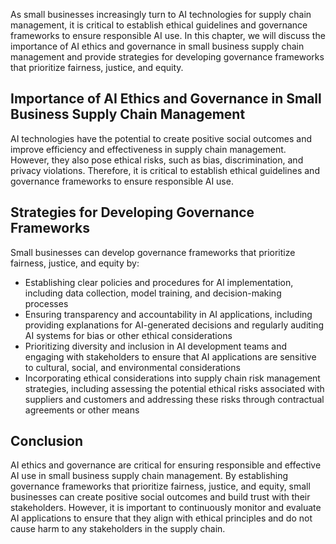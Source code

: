 

As small businesses increasingly turn to AI technologies for supply chain management, it is critical to establish ethical guidelines and governance frameworks to ensure responsible AI use. In this chapter, we will discuss the importance of AI ethics and governance in small business supply chain management and provide strategies for developing governance frameworks that prioritize fairness, justice, and equity.

Importance of AI Ethics and Governance in Small Business Supply Chain Management
--------------------------------------------------------------------------------

AI technologies have the potential to create positive social outcomes and improve efficiency and effectiveness in supply chain management. However, they also pose ethical risks, such as bias, discrimination, and privacy violations. Therefore, it is critical to establish ethical guidelines and governance frameworks to ensure responsible AI use.

Strategies for Developing Governance Frameworks
-----------------------------------------------

Small businesses can develop governance frameworks that prioritize fairness, justice, and equity by:

* Establishing clear policies and procedures for AI implementation, including data collection, model training, and decision-making processes
* Ensuring transparency and accountability in AI applications, including providing explanations for AI-generated decisions and regularly auditing AI systems for bias or other ethical considerations
* Prioritizing diversity and inclusion in AI development teams and engaging with stakeholders to ensure that AI applications are sensitive to cultural, social, and environmental considerations
* Incorporating ethical considerations into supply chain risk management strategies, including assessing the potential ethical risks associated with suppliers and customers and addressing these risks through contractual agreements or other means

Conclusion
----------

AI ethics and governance are critical for ensuring responsible and effective AI use in small business supply chain management. By establishing governance frameworks that prioritize fairness, justice, and equity, small businesses can create positive social outcomes and build trust with their stakeholders. However, it is important to continuously monitor and evaluate AI applications to ensure that they align with ethical principles and do not cause harm to any stakeholders in the supply chain.
